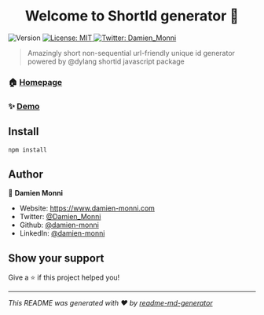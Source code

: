 <h1 align="center">Welcome to ShortId generator 👋</h1>
<p>
  <img alt="Version" src="https://img.shields.io/badge/version-1.0.0-blue.svg?cacheSeconds=2592000" />
  <a href="#" target="_blank">
    <img alt="License: MIT" src="https://img.shields.io/badge/License-MIT-yellow.svg" />
  </a>
  <a href="https://twitter.com/Damien\_Monni" target="_blank">
    <img alt="Twitter: Damien_Monni" src="https://img.shields.io/twitter/follow/Damien_Monni.svg?style=social" />
  </a>
</p>

> Amazingly short non-sequential url-friendly unique id generator powered by @dylang shortid javascript package

### 🏠 [Homepage](https://shortid.netlify.com)

### ✨ [Demo](https://shortid.netlify.com)

## Install

```sh
npm install
```

## Author

👤 **Damien Monni**

- Website: https://www.damien-monni.com
- Twitter: [@Damien_Monni](https://twitter.com/Damien_Monni)
- Github: [@damien-monni](https://github.com/damien-monni)
- LinkedIn: [@damien-monni](https://linkedin.com/in/damien-monni)

## Show your support

Give a ⭐️ if this project helped you!

---

_This README was generated with ❤️ by [readme-md-generator](https://github.com/kefranabg/readme-md-generator)_
